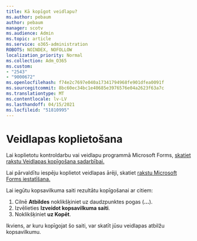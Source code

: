 ```yaml
---
title: Kā kopīgot veidlapu?
ms.author: pebaum
author: pebaum
manager: scotv
ms.audience: Admin
ms.topic: article
ms.service: o365-administration
ROBOTS: NOINDEX, NOFOLLOW
localization_priority: Normal
ms.collection: Adm_O365
ms.custom:
- "2543"
- "9000672"
ms.openlocfilehash: f74e2c7697e040a17341794968fe901dfea0091f
ms.sourcegitcommit: 8bc60ec34bc1e40685e3976576e04a2623f63a7c
ms.translationtype: MT
ms.contentlocale: lv-LV
ms.lasthandoff: 04/15/2021
ms.locfileid: "51810995"
---
```

# <a name="share-a-form"></a>Veidlapas koplietošana

Lai koplietotu kontroldarbu vai veidlapu programmā Microsoft Forms, [skatiet rakstu Veidlapas kopīgošana sadarbībai.](https://support.office.com/article/Share-a-form-to-collaborate-d5bb5cf0-8401-4c15-bb8c-8e108cd7e69b)

Lai pārvaldītu iespēju koplietot veidlapas ārēji, skatiet [rakstu Microsoft Forms iestatīšana.](https://support.office.com/article/set-up-microsoft-forms-cc52287a-4550-464d-9a1b-457bf9df2240) 

Lai iegūtu kopsavilkuma saiti rezultātu kopīgošanai ar citiem:

1. Cilnē **Atbildes** noklikšķiniet uz daudzpunktes pogas (**...**).
3. Izvēlieties **Izveidot kopsavilkuma saiti**.
4. Noklikšķiniet **uz Kopēt**.

Ikviens, ar kuru kopīgojat šo saiti, var skatīt jūsu veidlapas atbilžu kopsavilkumu.